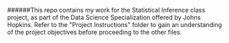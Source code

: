 ######This repo contains my work for the Statistical Inference class project, as part of the Data Science Specialization offered by Johns Hopkins. Refer to the "Project Instructions" folder to gain an understanding of the project objectives before proceeding to the other files.